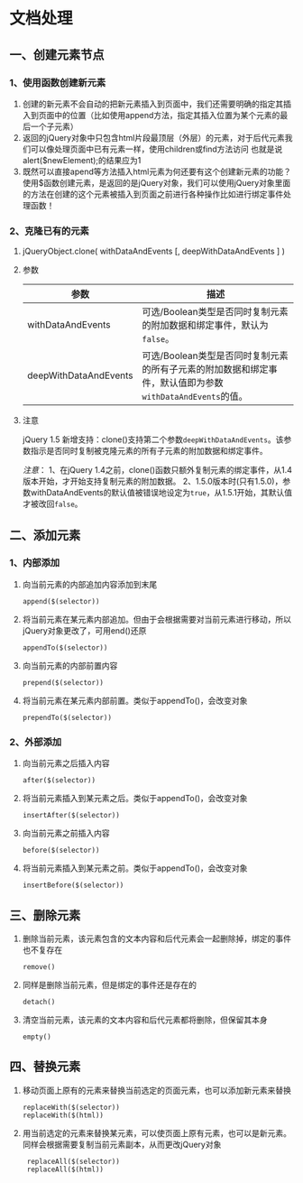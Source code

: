 # 文档处理

## 一、创建元素节点

### 1、使用函数创建新元素

1. 创建的新元素不会自动的把新元素插入到页面中，我们还需要明确的指定其插入到页面中的位置（比如使用append方法，指定其插入位置为某个元素的最后一个子元素）
2. 返回的jQuery对象中只包含html片段最顶层（外层）的元素，对于后代元素我们可以像处理页面中已有元素一样，使用children或find方法访问 也就是说alert($newElement);的结果应为1
3. 既然可以直接apend等方法插入html元素为何还要有这个创建新元素的功能？　使用$函数创建元素，是返回的是jQuery对象，我们可以使用jQuery对象里面的方法在创建的这个元素被插入到页面之前进行各种操作比如进行绑定事件处理函数！

### 2、克隆已有的元素

1. jQueryObject.clone( withDataAndEvents [, deepWithDataAndEvents ] )

2. 参数

   | 参数                    | 描述                                       |
   | --------------------- | ---------------------------------------- |
   | withDataAndEvents     | 可选/Boolean类型是否同时复制元素的附加数据和绑定事件，默认为`false`。 |
   | deepWithDataAndEvents | 可选/Boolean类型是否同时复制元素的所有子元素的附加数据和绑定事件，默认值即为参数`withDataAndEvents`的值。 |

3. 注意

   jQuery 1.5 新增支持：clone()支持第二个参数`deepWithDataAndEvents`。该参数指示是否同时复制被克隆元素的所有子元素的附加数据和绑定事件。

   *注意*：
   1、在jQuery 1.4之前，clone()函数只额外复制元素的绑定事件，从1.4版本开始，才开始支持复制元素的附加数据。
   2、1.5.0版本时(只有1.5.0)，参数withDataAndEvents的默认值被错误地设定为`true`，从1.5.1开始，其默认值才被改回`false`。

## 二、添加元素

### 1、内部添加

1. 向当前元素的内部追加内容添加到末尾

   ```
   append($(selector))  
   ```

2. 将当前元素在某元素内部追加。但由于会根据需要对当前元素进行移动，所以jQuery对象更改了，可用end()还原  

   ```
   appendTo($(selector))  
   ```

3. 向当前元素的内部前置内容  

   ```
   prepend($(selector))  
   ```

4. 将当前元素在某元素内部前置。类似于appendTo()，会改变对象 

   ```
   prependTo($(selector))   
   ```

### 2、外部添加

1. 向当前元素之后插入内容 

   ```
   after($(selector))  
   ```

2. 将当前元素插入到某元素之后。类似于appendTo()，会改变对象 

   ```
   insertAfter($(selector))  
   ```

3. 向当前元素之前插入内容  

   ```
   before($(selector))  
   ```

4. 将当前元素插入到某元素之前。类似于appendTo()，会改变对象

   ```
   insertBefore($(selector))  	
   ```

## 三、删除元素

1. 删除当前元素，该元素包含的文本内容和后代元素会一起删除掉，绑定的事件也不复存在

   ```
   remove()
   ```

2. 同样是删除当前元素，但是绑定的事件还是存在的

   ```
   detach()
   ```

3. 清空当前元素，该元素的文本内容和后代元素都将删除，但保留其本身

   ```
   empty()
   ```

## 四、替换元素

1. 移动页面上原有的元素来替换当前选定的页面元素，也可以添加新元素来替换 

   ```
   replaceWith($(selector))
   replaceWith($(html))  
   ```

2. 用当前选定的元素来替换某元素，可以使页面上原有元素，也可以是新元素。同样会根据需要复制当前元素副本，从而更改jQuery对象

   ```
    replaceAll($(selector))
    replaceAll($(html))  
   ```

### 